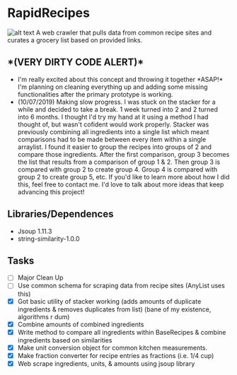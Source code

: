 # RapidRecipes

![alt text](https://repository-images.githubusercontent.com/185689854/7886fc80-8d60-11e9-87e6-cab780dc9d5e)
A web crawler that pulls data from common recipe sites and curates a grocery list based on provided links.

<h2>*(VERY DIRTY CODE ALERT)*</h2>
<ul>
  <li>I'm really excited about this concept and throwing it together *ASAP!* I'm planning on cleaning everything up and adding
  some missing functionalities after the primary prototype is working. </li>
  <li> (10/07/2019) Making slow progress. I was stuck on the stacker for a while and decided to take a break.
  1 week turned into 2 and 2 turned into 6 months. I thought I'd try my hand at it using a method I had thought of, but
  wasn't cofident would work properly. Stacker was previously combining all ingredients into a single list which meant
  comparisons had to be made between every item within a single arraylist. I found it easier to group the recipes
  into groups of 2 and compare those ingredients. After the first comparison, group 3 becomes the list that results from a
  comparison of group 1 & 2. Then group 3 is compared with group 2 to create group 4. Group 4 is compared with group 2 to create
  group 5, etc. If you'd like to learn more about how I did this, feel free to contact me. I'd love to talk about more ideas that
  keep advancing this project!</li>
</ul>

<h2>Libraries/Dependences</h2>
<ul>
  <li>Jsoup 1.11.3</li>
  <li>string-similarity-1.0.0</li>
</ul>



<h2>Tasks</h2>

- [ ] Major Clean Up
- [ ] Use common schema for scraping data from recipe sites (AnyList uses this)
- [x] Got basic utility of stacker working (adds amounts of duplicate ingredients & removes duplicates from list) (bane of my existence, algorithms r dum)
- [x] Combine amounts of combined ingredients
- [x] Write method to compare all ingredients within BaseRecipes & combine ingredients based on similarities
- [x] Make unit conversion object for common kitchen measurements.
- [x] Make fraction converter for recipe entries as fractions (i.e. 1/4 cup)
- [x] Web scrape ingredients, units, & amounts using jsoup library
